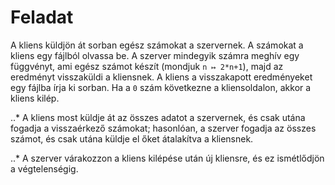# Feladat

A kliens küldjön át sorban egész számokat a szervernek. A számokat a kliens egy fájlból olvassa be. A szerver mindegyik számra meghív egy függvényt, ami egész számot készít (mondjuk `n ↦ 2*n+1`), majd az eredményt visszaküldi a kliensnek. A kliens a visszakapott eredményeket egy fájlba írja ki sorban. Ha a `0` szám következne a kliensoldalon, akkor a kliens kilép.

..*   A kliens most küldje át az összes adatot a szervernek, és csak utána fogadja a visszaérkező számokat; hasonlóan, a szerver fogadja az összes számot, és csak utána küldje el őket átalakítva a kliensnek.

..*  A szerver várakozzon a kliens kilépése után új kliensre, és ez ismétlődjön a végtelenségig.
